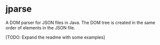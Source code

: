 # jparse

A DOM parser for JSON files in Java. The DOM tree is created in the same order of elements in the JSON file. 


[TODO: Expand the readme with some examples]
